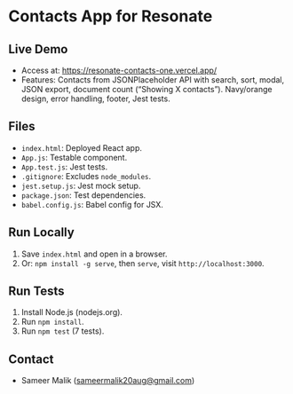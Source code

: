 # Contacts App for Resonate
## Live Demo
- Access at: https://resonate-contacts-one.vercel.app/
- Features: Contacts from JSONPlaceholder API with search, sort, modal, JSON export, document count (“Showing X contacts”). Navy/orange design, error handling, footer, Jest tests.
## Files
- `index.html`: Deployed React app.
- `App.js`: Testable component.
- `App.test.js`: Jest tests.
- `.gitignore`: Excludes `node_modules`.
- `jest.setup.js`: Jest mock setup.
- `package.json`: Test dependencies.
- `babel.config.js`: Babel config for JSX.
## Run Locally
1. Save `index.html` and open in a browser.
2. Or: `npm install -g serve`, then `serve`, visit `http://localhost:3000`.
## Run Tests
1. Install Node.js (nodejs.org).
2. Run `npm install`.
3. Run `npm test` (7 tests).
## Contact
- Sameer Malik (sameermalik20aug@gmail.com)